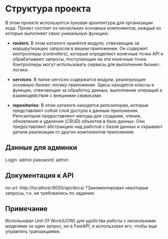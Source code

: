 # Структура проекта

В этом проекте используется луковая архитектура для организации кода. Проект состоит из нескольких основных компонентов, каждый из которых выполняет свою уникальную функцию.

- **routers**: В этом каталоге хранятся модули, отвечающие за маршрутизацию запросов в вашем приложении. Он содержит контроллеры (controllers), которые определяют конечные точки API и обрабатывают запросы, поступающие на эти конечные точки. Контроллеры могут использовать сервисы для выполнения бизнес-логики.

- **services**: В папке services содержатся модули, реализующие основную бизнес-логику приложения. Здесь находятся классы и функции, отвечающие за обработку данных, выполнение операций и взаимодействие с внешними сервисами.

- **repositories**: В этом каталоге находятся репозитории, которые представляют собой слой доступа к данным приложения. Репозитории предоставляют методы для создания, чтения, обновления и удаления (CRUD) объектов в базе данных. Они предоставляют абстракцию над работой с базой данных и скрывают детали реализации от других компонентов приложения.


## Данные для админки
Login: admin
password: admin


## Документация к API
по url: http://localhost:8000/api/docs/
*Закоментировал некоторые запросы, т.к. не требовались по заданию

## Примечание
Использовал Unit Of Work(UOW) для удобства работы с несколькими моделями за один запрос, но в FastAPI, я использовал его, чтобы еще управлять транзакциями.

